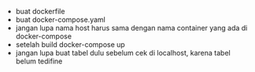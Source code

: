 - buat dockerfile 
- buat docker-compose.yaml 
- jangan lupa nama host harus sama dengan nama container yang ada di docker-compose 
- setelah build docker-compose up
- jangan lupa buat tabel dulu sebelum cek di localhost, karena tabel belum tedifine 
